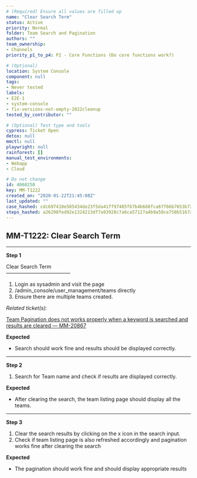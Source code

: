 ```yaml
---
# (Required) Ensure all values are filled up
name: "Clear Search Term"
status: Active
priority: Normal
folder: Team Search and Pagination
authors: ""
team_ownership: 
- Channels
priority_p1_to_p4: P2 - Core Functions (Do core functions work?)

# (Optional)
location: System Console
component: null
tags: 
- Never tested
labels: 
- E2E-1
- system-console
- fix-versions-not-empty-2022cleanup
tested_by_contributor: ""

# (Optional) Test type and tools
cypress: Ticket Open
detox: null
mmctl: null
playwright: null
rainforest: []
manual_test_environments: 
- Webapp
- Cloud

# Do not change
id: 4060250
key: MM-T1222
created_on: "2020-01-22T21:45:08Z"
last_updated: ""
case_hashed: cdc697410e505434de23f5da41ff97485f67b4b668fca6ff66b7653b72cca45795680cf347d2242ce93db1fde762f395
steps_hashed: a26298fed92e1324213df7a93928c7a6ca57127a4b9a50ce758b5167aae4d7b6d7b1f2f704189135daa4930f1b114f48
---
```


<!-- (Auto-generated) Based on frontmatter's "key" and "name" -->

## MM-T1222: Clear Search Term

---

**Step 1**

Clear Search Term\
–––––––––––––––––––––––––

1. Login as sysadmin and visit the page
2. /admin\_console/user\_management/teams directly
3. Ensure there are multiple teams created.

_Related ticket(s):_

[Team Pagination does not works properly when a keyword is searched and results are cleared — MM-20867](https://mattermost.atlassian.net/browse/MM-20867)

**Expected**

- Search should work fine and results should be displayed correctly.

---

**Step 2**

1. Search for Team name and check if results are displayed correctly.

**Expected**

- After clearing the search, the team listing page should display all the teams.

---

**Step 3**

1. Clear the search results by clicking on the x icon in the search input.
2. Check if team listing page is also refreshed accordingly and pagination works fine after clearing the search

**Expected**

- The pagination should work fine and should display appropriate results
